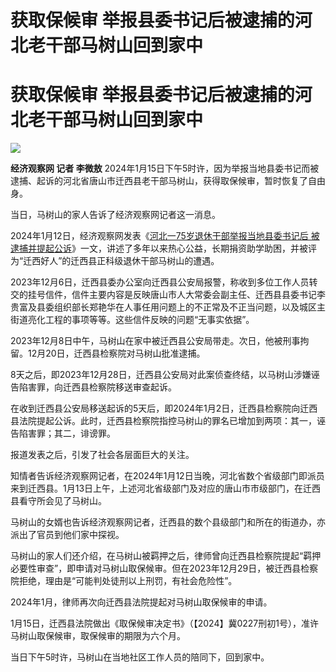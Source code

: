 # 获取保候审 举报县委书记后被逮捕的河北老干部马树山回到家中

# 获取保候审 举报县委书记后被逮捕的河北老干部马树山回到家中

![](https://inews.gtimg.com/om_bt/OSvoHTtU3am4ALhN9WvNxL5B75ofGnY9IRwes2wu46nQsAA/1000)

**经济观察网 记者 李微敖**
2024年1月15日下午5时许，因为举报当地县委书记而被逮捕、起诉的河北省唐山市迁西县老干部马树山，获得取保候审，暂时恢复了自由身。

当日，马树山的家人告诉了经济观察网记者这一消息。

2024年1月12日，经济观察网发表《[河北一75岁退休干部举报当地县委书记后
被逮捕并提起公诉](https://news.qq.com/rain/a/20240112A03UVS00)》一文，讲述了多年以来热心公益，长期捐资助学助困，并被评为“迁西好人”的迁西县正科级退休干部马树山的遭遇。

2023年12月6日，迁西县委办公室向迁西县公安局报警，称收到多位工作人员转交的挂号信件，信件主要内容是反映唐山市人大常委会副主任、迁西县县委书记李贵富及县委组织部长郑艳华在人事任用问题上的不正常及不正当问题，以及城区主街道亮化工程的事项等等。这些信件反映的问题“无事实依据”。

2023年12月8日中午，马树山在家中被迁西县公安局带走。次日，他被刑事拘留。12月20日，迁西县检察院对马树山批准逮捕。

8天之后，即2023年12月28日，迁西县公安局对此案侦查终结，以马树山涉嫌诬告陷害罪，向迁西县检察院移送审查起诉。

在收到迁西县公安局移送起诉的5天后，即2024年1月2日，迁西县检察院向迁西县法院提起公诉。此时，迁西县检察院指控马树山的罪名已增加到两项：其一，诬告陷害罪；其二，诽谤罪。

报道发表之后，引发了社会各层面巨大的关注。

知情者告诉经济观察网记者，在2024年1月12日当晚，河北省数个省级部门即派员来到迁西县。1月13日上午，上述河北省级部门及对应的唐山市市级部门，在迁西县看守所会见了马树山。

马树山的女婿也告诉经济观察网记者，迁西县的数个县级部门和所在的街道办，亦派出了官员到他们家中探视。

马树山的家人们还介绍，在马树山被羁押之后，律师曾向迁西县检察院提起“羁押必要性审查”，即申请对马树山取保候审。但在2023年12月29日，被迁西县检察院拒绝，理由是“可能判处徒刑以上刑罚，有社会危险性”。

2024年1月，律师再次向迁西县法院提起对马树山取保候审的申请。

1月15日，迁西县法院做出《取保候审决定书》（【2024】冀0227刑初1号），准许马树山取保候审，取保候审的期限为六个月。

当日下午5时许，马树山在当地社区工作人员的陪同下，回到家中。

